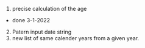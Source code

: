 1) precise calculation of the age
- done 3-1-2022
2) Patern input date string 
2) new list of same calender years from a given year.